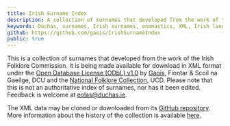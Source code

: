 ```yaml
---
title: Irish Surname Index
description: A collection of surnames that developed from the work of the Irish Folklore Commission
keywords: Dúchas, surnames, Irish surnames, onomastics, XML, Irish language, Fiontar & Scoil na Gaeilge, DCU
github: https://github.com/gaois/IrishSurnameIndex
public: true
---
```


This is a collection of surnames that developed from the work of the Irish Folklore Commission. It is being made available for download in XML format under the [Open Database License (ODbL) v1.0](https://opendatacommons.org/licenses/odbl/summary/) by [Gaois](https://www.gaois.ie/), Fiontar & Scoil na Gaeilge, DCU and the [National Folklore Collection](http://www.ucd.ie/irishfolklore/en/), UCD. Please note that this is not an authoritative index of surnames, nor has it been edited. Feedback is welcome at <eolas@duchas.ie>.

The XML data may be cloned or downloaded from its [GitHub repository](https://github.com/gaois/IrishSurnameIndex). More information about the history of the collection is available [here](https://www.duchas.ie/en/info/nom).
